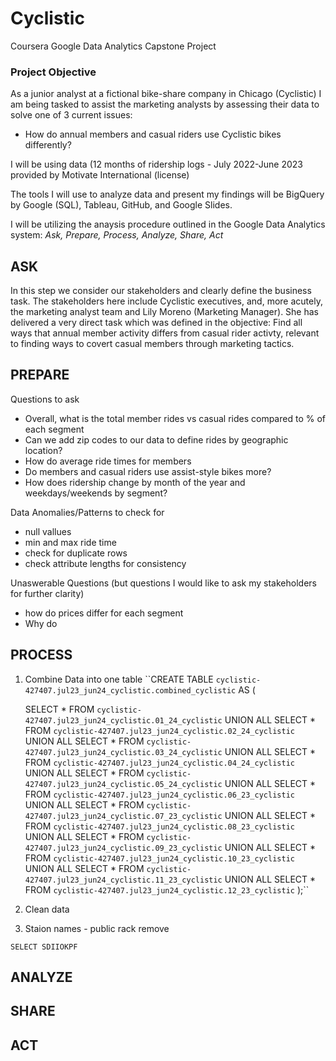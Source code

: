 # Cyclistic
Coursera Google Data Analytics Capstone Project

### Project Objective
As a junior analyst at a fictional bike-share company in Chicago (Cyclistic) I am being tasked to assist the marketing analysts by assessing their data to solve one of 3 current issues:
- How do annual members and casual riders use Cyclistic bikes differently?

I will be using data (12 months of ridership logs - July 2022-June 2023 provided by Motivate International (license)

The tools I will use to analyze data and present my findings will be BigQuery by Google (SQL), Tableau, GitHub, and Google Slides.


I will be utilizing the anaysis procedure outlined in the Google Data Analytics system: *Ask, Prepare, Process, Analyze, Share, Act*

## ASK
In this step we consider our stakeholders and clearly define the business task.
The stakeholders here include Cyclistic executives, and, more acutely, the marketing analyst team and Lily Moreno (Marketing Manager). She has delivered a very direct task which was defined in the objective: Find all ways that annual member activity differs from casual rider activty, relevant to finding ways to covert casual members through marketing tactics.

## PREPARE
Questions to ask
- Overall, what is the total member rides vs casual rides compared to % of each segment
- Can we add zip codes to our data to define rides by geographic location?
- How do average ride times for members
- Do members and casual riders use assist-style bikes more?
- How does ridership change by month of the year and weekdays/weekends by segment?
  
Data Anomalies/Patterns to check for
- null vallues
- min and max ride time
- check for duplicate rows
- check attribute lengths for consistency

Unaswerable Questions (but questions I would like to ask my stakeholders for further clarity)
- how do prices differ for each segment
- Why do 

## PROCESS
1. Combine Data into one table
``CREATE TABLE `cyclistic-427407.jul23_jun24_cyclistic.combined_cyclistic` AS (

   SELECT * FROM `cyclistic-427407.jul23_jun24_cyclistic.01_24_cyclistic`
    UNION ALL
  SELECT * FROM `cyclistic-427407.jul23_jun24_cyclistic.02_24_cyclistic`
  UNION ALL
  SELECT * FROM `cyclistic-427407.jul23_jun24_cyclistic.03_24_cyclistic`
  UNION ALL
  SELECT * FROM `cyclistic-427407.jul23_jun24_cyclistic.04_24_cyclistic`
  UNION ALL
  SELECT * FROM `cyclistic-427407.jul23_jun24_cyclistic.05_24_cyclistic`
  UNION ALL
  SELECT * FROM `cyclistic-427407.jul23_jun24_cyclistic.06_23_cyclistic`
  UNION ALL
  SELECT * FROM `cyclistic-427407.jul23_jun24_cyclistic.07_23_cyclistic`
  UNION ALL
  SELECT * FROM `cyclistic-427407.jul23_jun24_cyclistic.08_23_cyclistic`
  UNION ALL
  SELECT * FROM `cyclistic-427407.jul23_jun24_cyclistic.09_23_cyclistic`
  UNION ALL
  SELECT * FROM `cyclistic-427407.jul23_jun24_cyclistic.10_23_cyclistic`
  UNION ALL
  SELECT * FROM `cyclistic-427407.jul23_jun24_cyclistic.11_23_cyclistic`
  UNION ALL
  SELECT * FROM `cyclistic-427407.jul23_jun24_cyclistic.12_23_cyclistic`
);``
  
3. Clean data

4. Staion names - public rack remove

```SELECT SDIIOKPF```


## ANALYZE

## SHARE

## ACT
